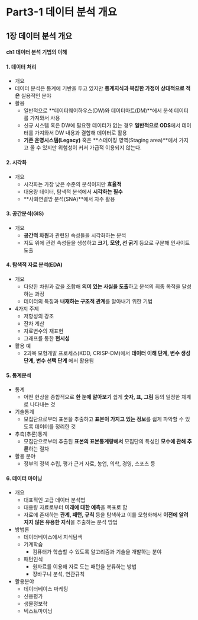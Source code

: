 # Part3-1 데이터 분석 개요

## 1장 데이터 분석 개요

#### ch1 데이터 분석 기법의 이해

#### 1. 데이터 처리

-  개요
  - 데이터 분석은 통계에 기반을 두고 있지만 **통계지식과 복잡한 가정이 상대적으로 적은** 실용적인 분야
- 활용
  - 일반적으로 **데이터웨어하우스(DW)와 데이터마트(DM)**에서 분석 데이터를 가져와서 사용
  - 신규 시스템 혹은 DW에 필요한 데이터가 없는 경우 **일반적으로 ODS**에서 데이터를 가져와서 DW 내용과 결합해 데이터로 활용
  - **기존 운영시스템(Legacy)** 혹은 **스테이징 영역(Staging area)**에서 가지고 올 수 있지만 위험성이 커서 가급적 이용되지 않는다.



#### 2. 시각화

- 개요
  - 시각화는 가장 낮은 수준의 분석이지만 **효율적**
  - 대용량 데이터, 탐색적 분석에서 **시각화는 필수**
  - **사회연결망 분석(SNA)**에서 자주 활용



#### 3. 공간분석(GIS)

- 개요
  - **공간적 차원**과 관련된 속성들을 시각화하는 분석
  - 지도 위에 관련 속성들을 생성하고 **크기, 모양, 선 굵기** 등으로 구분해 인사이트 도출



#### 4. 탐색적 자료 분석(EDA)

- 개요
  - 다양한 차원과 값을 조합해 **의미 있는 사실을 도출**하고 분석의 최종 목적을 달성하는 과정
  - 데이터의 특징과 **내재하는 구조적 관계**를 알아내기 위한 기법
- 4가지 주제
  - 저항성의 강조
  - 잔차 계산
  - 자료변수의 재표현
  - 그래프를 통한 **현시성**
- 활용 예
  - 2과목 모형개발 프로세스(KDD, CRISP-DM)에서 
    **데이터 이해 단계, 변수 생성 단계, 변수 선택 단계**
    에서 활용됨

 

#### 5. 통계분석

- 통계
  - 어떤 현상을 종합적으로 **한 눈에 알아보기** 쉽게 **숫자, 표, 그림** 등의 일정한 체계로 나타내는 것
- 기술통계
  - 모집단으로부터 표본을 추출하고 **표본이 가지고 있는 정보**를 쉽게 파악할 수 있도록 데이터를 정리한 것
- 추측(추론)통계
  - 모집단으로부터 추출된 **표본의 표본통계량에서** 모집단의 특성인 **모수에 관해 추론**하는 절차
- 활용 분야
  - 정부의 정책 수립, 평가 근거 자료, 농업, 의학, 경영, 스포츠 등



#### 6. 데이터 마이닝

- 개요
  - 대표적인 고급 데이터 분석법
  - 대용량 자료로부터 **미래에 대한 예측**을 목표로 함
  - 자료에 존재하는 **관계, 패턴, 규칙** 등을 탐색하고 이를 모형화해서 **이전에 알려지지 않은 유용한 지식**을 추출하는 분석 방법
- 방법론
  - 데이터베이스에서 지식탐색
  - 기계학습
    - 컴퓨터가 학습할 수 있도록 알고리즘과 기술을 개발하는 분야
  - 패턴인식
    - 원자료를 이용해 자료 도는 패턴을 분류하는 방법
    - 장바구니 분석, 연관규칙
- 활용분야
  - 데이터베이스 마케팅
  - 신용평가
  - 생물정보학
  - 텍스트마이닝

